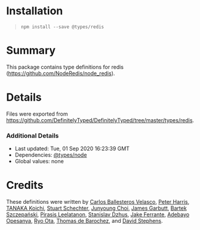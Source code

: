 # Installation
> `npm install --save @types/redis`

# Summary
This package contains type definitions for redis (https://github.com/NodeRedis/node_redis).

# Details
Files were exported from https://github.com/DefinitelyTyped/DefinitelyTyped/tree/master/types/redis.

### Additional Details
 * Last updated: Tue, 01 Sep 2020 16:23:39 GMT
 * Dependencies: [@types/node](https://npmjs.com/package/@types/node)
 * Global values: none

# Credits
These definitions were written by [Carlos Ballesteros Velasco](https://github.com/soywiz), [Peter Harris](https://github.com/CodeAnimal), [TANAKA Koichi](https://github.com/MugeSo), [Stuart Schechter](https://github.com/UppaJung), [Junyoung Choi](https://github.com/Rokt33r), [James Garbutt](https://github.com/43081j), [Bartek Szczepański](https://github.com/barnski), [Pirasis Leelatanon](https://github.com/1pete), [Stanislav Dzhus](https://github.com/blablapolicja), [Jake Ferrante](https://github.com/ferrantejake), [Adebayo Opesanya](https://github.com/OpesanyaAdebayo), [Ryo Ota](https://github.com/nwtgck), [Thomas de Barochez](https://github.com/tdebarochez), and [David Stephens](https://github.com/dwrss).
